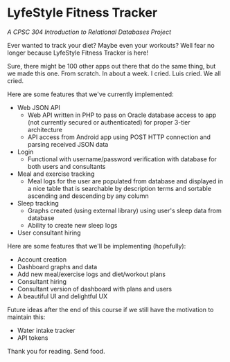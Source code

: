 # LyfeStyle Fitness Tracker
*A CPSC 304 Introduction to Relational Databases Project*

Ever wanted to track your diet? Maybe even your workouts? Well fear no longer because LyfeStyle Fitness Tracker is here!

Sure, there might be 100 other apps out there that do the same thing, but we made this one. From scratch. In about a week. I cried. Luis cried. We all cried.

Here are some features that we've currently implemented:
* Web JSON API
  * Web API written in PHP to pass on Oracle database access to app (not currently secured or authenticated) for proper 3-tier architecture
  * API access from Android app using POST HTTP connection and parsing received JSON data
* Login
  * Functional with username/password verification with database for both users and consultants
* Meal and exercise tracking
  * Meal logs for the user are populated from database and displayed in a nice table that is searchable by description terms and sortable ascending and descending by any column
* Sleep tracking
  * Graphs created (using external library) using user's sleep data from database
  * Ability to create new sleep logs
* User consultant hiring

Here are some features that we'll be implementing (hopefully):
* Account creation 
* Dashboard graphs and data
* Add new meal/exercise logs and diet/workout plans
* Consultant hiring
* Consultant version of dashboard with plans and users
* A beautiful UI and delightful UX

Future ideas after the end of this course if we still have the motivation to maintain this:
* Water intake tracker
* API tokens

Thank you for reading. Send food.
